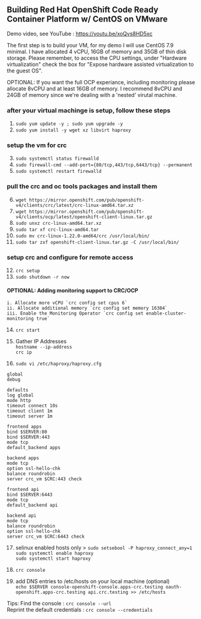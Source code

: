 ## Building Red Hat OpenShift Code Ready Container Platform w/ CentOS on VMware

Demo video, see YouTube : https://youtu.be/xoQvs8HD5xc

The first step is to build your VM, for my demo I will use CentOS 7.9 minimal. I have allocated 4 vCPU, 16GB of memory and 35GB of thin disk storage. Please remember, to access the CPU settings, under "Hardware virtualization" check the box for "Expose hardware assisted virtualization to the guest OS".

OPTIONAL: If you want the full OCP experiance, including monitoring please allocate 8vCPU and at least 16GB of memory. I recommend 8vCPU and 24GB of memory since we're dealing with a 'nested' virutal machine.

### after your virtual machinge is setup, follow these steps
1. `sudo yum update -y ; sudo yum upgrade -y`
2. `sudo yum install -y wget xz libvirt haproxy`

### setup the vm for crc
3. `sudo systemctl status firewalld`
4. `sudo firewall-cmd --add-port={80/tcp,443/tcp,6443/tcp} --permanent`
5. `sudo systemctl restart firewalld`

### pull the crc and oc tools packages and install them
6. `wget https://mirror.openshift.com/pub/openshift-v4/clients/crc/latest/crc-linux-amd64.tar.xz`
7. `wget https://mirror.openshift.com/pub/openshift-v4/clients/ocp/latest/openshift-client-linux.tar.gz`
8. `sudo unxz crc-linux-amd64.tar.xz`
9. `sudo tar xf crc-linux-amd64.tar`
10. `sudo mv crc-linux-1.22.0-amd64/crc /usr/local/bin/`
11. `sudo tar zxf openshift-client-linux.tar.gz -C /usr/local/bin/`

### setup crc and configure for remote access
12. `crc setup`
13. `sudo shutdown -r now`

#### OPTIONAL: Adding monitoring support to CRC/OCP
    i. Allocate more vCPU `crc config set cpus 6` 
    ii. Allocate additional memory `crc config set memory 16384` 
    iii. Enable the Monitoring Operator `crc config set enable-cluster-monitoring true`

14. `crc start`

15. Gather IP Addresses \
    `hostname --ip-address` \
    `crc ip`

16. `sudo vi /etc/haproxy/haproxy.cfg`
```
global
debug

defaults
log global
mode http
timeout connect 10s
timeout client 1m
timeout server 1m

frontend apps
bind $SERVER:80
bind $SERVER:443
mode tcp
default_backend apps

backend apps
mode tcp
option ssl-hello-chk
balance roundrobin
server crc_vm $CRC:443 check

frontend api
bind $SERVER:6443
mode tcp
default_backend api

backend api
mode tcp
balance roundrobin
option ssl-hello-chk
server crc_vm $CRC:6443 check
```
17. selinux enabled hosts only > `sudo setsebool -P haproxy_connect_any=1` \
    `sudo systemctl enable haproxy`\
    `sudo systemctl start haproxy`

18. `crc console`

19. add DNS entries to /etc/hosts on your local machine (optional) \
`echo $SERVER console-openshift-console.apps-crc.testing oauth-openshift.apps-crc.testing api.crc.testing >> /etc/hosts`

Tips: 
Find the console : `crc console --url` \
Reprint the default credentials : `crc console --credentials`